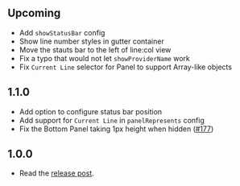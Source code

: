 ## Upcoming

* Add `showStatusBar` config
* Show line number styles in gutter container
* Move the stauts bar to the left of line:col view
* Fix a typo that would not let `showProviderName` work
* Fix `Current Line` selector for Panel to support Array-like objects

## 1.1.0

* Add option to configure status bar position
* Add support for `Current Line` in `panelRepresents` config
* Fix the Bottom Panel taking 1px height when hidden ([#177](https://github.com/steelbrain/linter-ui-default/pull/177))

## 1.0.0

* Read the [release post](http://steelbrain.me/2017/03/13/linter-v2-released.html).
